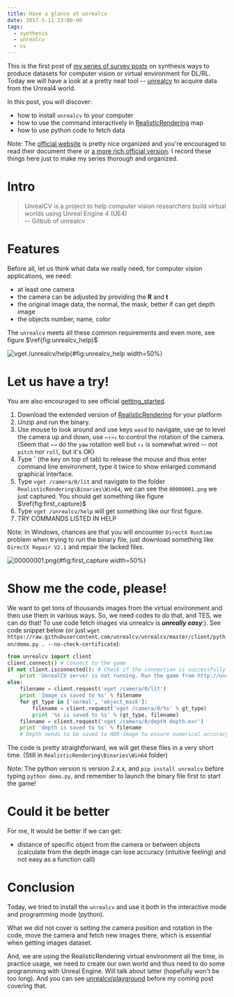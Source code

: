 ```yaml
---
title: Have a glance at unrealcv
date: 2017-5-11 23:00:00
tags: 
  - synthesis
  - unrealcv
  - cv
---
```



This is the first post of [my series of survey posts](../survey_of_synthesis_cv) on synthesis ways to produce datasets for computer vision or virtual environment for DL/RL. Today we will have a look at a pretty neat tool -- [unrealcv](https://github.com/unrealcv/unrealcv) to acquire data from the Unreal4 world.
<!-- more --> 
In this post, you will discover:

* how to install `unrealcv` to your computer
* how to use the command interactively in [RealisticRendering](http://unrealcv.org/reference/model_zoo.html#realistic_rendering) map
* how to use python code to fetch data

Note: The [official website](http://unrealcv.org/) is pretty nice organized and you're encouraged to read their document there or [a more rich official version](http://docs.unrealcv.org/en/master/). I record these things here just to make my series thorough and organized.

# Intro

>UnrealCV is a project to help computer vision researchers build virtual worlds using Unreal Engine 4 (UE4) <br>
-- Gitbub of unrealcv

# Features

Before all, let us think what data we really need, for computer vision applications, we need:

* at least one camera
* the camera can be adjusted by providing the $\mathbf{R}$ and $\mathbf{t}$
* the original image data, the normal, the mask, better if can get depth image
* the objects number, name, color


The `unrealcv` meets all these common requirements and even more, see figure $\ref{fig:unrealcv_help}$

![`vget /unrealcv/help`](unrealcv_help.PNG){#fig:unrealcv_help width=50%}


# Let us have a try!

You are also encouraged to see official [getting_started](http://unrealcv.org/tutorial/getting_started.html).

1. Download the extended version of [RealisticRendering](http://unrealcv.org/reference/model_zoo.html#realistic_rendering) for your platform
2. Unzip and run the binary.
3. Use mouse to look around and use keys `wasd` to navigate, use qe to level the camera up and down, use `←↑→↓` to control the rotation of the camera.(Seem that `←→` do the `yaw` rotation well but `↑↓` is somewhat wired -- not `pitch` nor `roll`, but it's OK)
4. Type **`** (the key on top of tab) to release the mouse and thus enter command line environment, type it twice to show enlarged command graphical interface.
5. Type `vget /camera/0/lit` and navigate to the folder `RealisticRendering\Binaries\Win64`, we can see the `00000001.png` we just captured. You should get something like figure $\ref{fig:first_capture}$
6. Type `vget /unrealcv/help` will get something like our first figure.
7. TRY COMMANDS LISTED IN HELP

Note: In Windows, chances are that you will encounter `DirectX Runtime` problem when trying to run the binary file, just download something like `DirectX Repair V2.1` and repair the lacked files.

![00000001.png](1_00000001.png){#fig:first_capture width=50%}

# Show me the code, please!

We want to get tons of thousands images from the virtual environment and then use them in various ways. So, we need codes to do that, and TES, we can do that! To use code fetch images via unrealcv is ***unreally easy***:). See code snippet below (or just `wget https://raw.githubusercontent.com/unrealcv/unrealcv/master/client/python/demo.py . --no-check-certificate`):

``` python
from unrealcv import client
client.connect() # Connect to the game
if not client.isconnected(): # Check if the connection is successfully established
    print 'UnrealCV server is not running. Run the game from http://unrealcv.github.io first.'
else:
    filename = client.request('vget /camera/0/lit')
    print 'Image is saved to %s' % filename
    for gt_type in ['normal', 'object_mask']:
        filename = client.request('vget /camera/0/%s' % gt_type)
        print '%s is saved to %s' % (gt_type, filename)
    filename = client.request('vget /camera/0/depth depth.exr')
    print 'depth is saved to %s' % filename
    # Depth needs to be saved to HDR image to ensure numerical accuracy
```


The code is pretty straightforward, we will get these files in a very short time. (Still in `RealisticRendering\Binaries\Win64` folder)

Note: The python version is version 2.x.x, and `pip install unrealcv` before typing `python demo.py`, and remember to launch the binary file first to start the game!

# Could it be better

For me, It would be better if we can get:

* distance of specific object from the camera or between objects (calculate from the depth image can lose accuracy (intuitive feeling) and not easy as a function call)


# Conclusion

Today, we tried to install the `unrealcv` and use it both in the interactive mode and programming mode (python).

What we did not cover is setting the camera position and rotation in the code, move the camera and fetch new images there, which is essential when getting images dataset.

And, we are using the RealisticRendering virtual environment all the time, in practice usage, we need to create our own world and thus need to do some programming with Unreal Engine. Will talk about latter (hopefully won't be too long). And you can see [unrealcv/playground](https://github.com/unrealcv/playground) before my coming post covering that.

